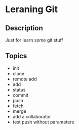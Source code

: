 Leraning Git
============

Description
-----------
Just for learn some git stuff

Topics
------
* init
* clone
* remote add
* add
* status
* commit
* push
* fetch
* merge
* add a collaborator
* test push without parameters
